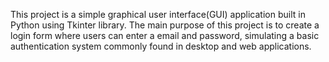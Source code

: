 This project is a simple graphical user interface(GUI) application built in Python using  Tkinter  library. The main  purpose of this project is to create a login form where users can enter a email and password, simulating a basic authentication system commonly found in desktop and web applications.
